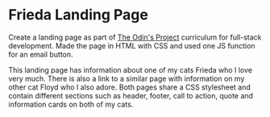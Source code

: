 # Frieda Landing Page

Create a landing page as part of [The Odin's Project](https://www.theodinproject.com/) curriculum for full-stack development. Made the page in HTML with CSS and used one JS function for an email button.

This landing page has information about one of my cats Frieda who I love very much. There is also a link to a similar page with information on my other cat Floyd who I also adore. Both pages share a CSS stylesheet and contain different sections such as header, footer, call to action, quote and information cards on both of my cats.